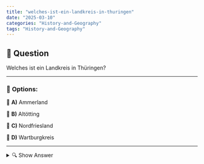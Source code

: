 ```yaml
---
title: "welches-ist-ein-landkreis-in-thuringen"
date: "2025-03-10"
categories: "History-and-Geography"
tags: "History-and-Geography"
---
```


## 📌 **Question**

Welches ist ein Landkreis in Thüringen?



---

### 📝 **Options:**

🔘 **A)** Ammerland

🔘 **B)** Altötting

🔘 **C)** Nordfriesland

🔘 **D)** Wartburgkreis

---

<details>
  <summary>🔍 Show Answer</summary>

  <p>
💡  <b>Correct Answer:</b>  d
  </p>
  <p>
    📖<b>Explanation:</b>
    Thüringen ist ein zentrales Bundesland in Deutschland, bekannt für seine reiche Geschichte und vielfältige Landschaft. Es ist in mehrere Landkreise (Landkreise) unterteilt, die jeweils eigene Verwaltungsaufgaben übernehmen. Beispiele für Landkreise in Thüringen sind der Wartburgkreis, benannt nach der berühmten Wartburg, und der Eichsfeldkreis, eine historische Region. Andere Landkreise im Bundesland wie Nordfriesland oder Ammerland gehören hingegen nicht zu Thüringen, sondern zu anderen Bundesländern. Dieses Wissen hilft dabei, die richtige Antwort auf die Frage zu identifizieren.
  </p>
</details>
